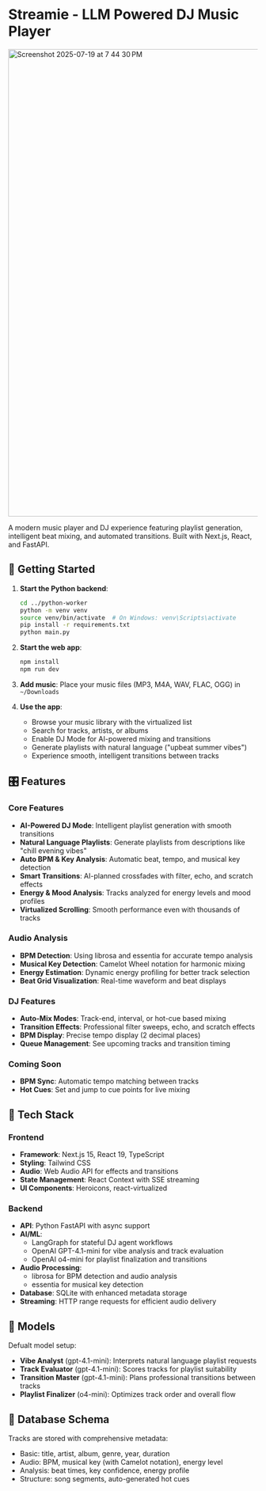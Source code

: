 # Streamie - LLM Powered DJ Music Player
<img width="1512" height="945" alt="Screenshot 2025-07-19 at 7 44 30 PM" src="https://github.com/user-attachments/assets/b5ce5354-ab11-496d-9432-82bebef9d815" />

A modern music player and DJ experience featuring playlist generation, intelligent beat mixing, and automated transitions. Built with Next.js, React, and FastAPI.


## 🚀 Getting Started

1. **Start the Python backend**:
   ```bash
   cd ../python-worker
   python -m venv venv
   source venv/bin/activate  # On Windows: venv\Scripts\activate
   pip install -r requirements.txt
   python main.py
   ```

2. **Start the web app**:
   ```bash
   npm install
   npm run dev
   ```

3. **Add music**: Place your music files (MP3, M4A, WAV, FLAC, OGG) in `~/Downloads`

4. **Use the app**:
   - Browse your music library with the virtualized list
   - Search for tracks, artists, or albums
   - Enable DJ Mode for AI-powered mixing and transitions
   - Generate playlists with natural language ("upbeat summer vibes")
   - Experience smooth, intelligent transitions between tracks

## 🎛️ Features

### Core Features
- **AI-Powered DJ Mode**: Intelligent playlist generation with smooth transitions
- **Natural Language Playlists**: Generate playlists from descriptions like "chill evening vibes"
- **Auto BPM & Key Analysis**: Automatic beat, tempo, and musical key detection
- **Smart Transitions**: AI-planned crossfades with filter, echo, and scratch effects
- **Energy & Mood Analysis**: Tracks analyzed for energy levels and mood profiles
- **Virtualized Scrolling**: Smooth performance even with thousands of tracks

### Audio Analysis
- **BPM Detection**: Using librosa and essentia for accurate tempo analysis
- **Musical Key Detection**: Camelot Wheel notation for harmonic mixing
- **Energy Estimation**: Dynamic energy profiling for better track selection
- **Beat Grid Visualization**: Real-time waveform and beat displays

### DJ Features
- **Auto-Mix Modes**: Track-end, interval, or hot-cue based mixing
- **Transition Effects**: Professional filter sweeps, echo, and scratch effects
- **BPM Display**: Precise tempo display (2 decimal places)
- **Queue Management**: See upcoming tracks and transition timing

### Coming Soon
- **BPM Sync**: Automatic tempo matching between tracks
- **Hot Cues**: Set and jump to cue points for live mixing

## 🔧 Tech Stack

### Frontend
- **Framework**: Next.js 15, React 19, TypeScript
- **Styling**: Tailwind CSS
- **Audio**: Web Audio API for effects and transitions
- **State Management**: React Context with SSE streaming
- **UI Components**: Heroicons, react-virtualized

### Backend
- **API**: Python FastAPI with async support
- **AI/ML**: 
  - LangGraph for stateful DJ agent workflows
  - OpenAI GPT-4.1-mini for vibe analysis and track evaluation
  - OpenAI o4-mini for playlist finalization and transitions
- **Audio Processing**:
  - librosa for BPM detection and audio analysis
  - essentia for musical key detection
- **Database**: SQLite with enhanced metadata storage
- **Streaming**: HTTP range requests for efficient audio delivery

## 🎵 Models

Defualt model setup:
- **Vibe Analyst** (gpt-4.1-mini): Interprets natural language playlist requests
- **Track Evaluator** (gpt-4.1-mini): Scores tracks for playlist suitability
- **Transition Master** (gpt-4.1-mini): Plans professional transitions between tracks
- **Playlist Finalizer** (o4-mini): Optimizes track order and overall flow

## 📁 Database Schema

Tracks are stored with comprehensive metadata:
- Basic: title, artist, album, genre, year, duration
- Audio: BPM, musical key (with Camelot notation), energy level
- Analysis: beat times, key confidence, energy profile
- Structure: song segments, auto-generated hot cues
